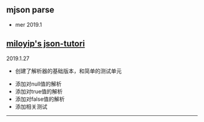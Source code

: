 ## mjson parse

- mer 2019.1

[miloyip's json-tutori](https://github.com/miloyip/json-tutorial)
---

2019.1.27

+ 创建了解析器的基础版本，和简单的测试单元
 - 添加对null值的解析
 - 添加对true值的解析
 - 添加对false值的解析
 - 添加相关测试

---
